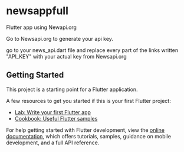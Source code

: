 # newsappfull

Flutter app using Newapi.org

Go to Newsapi.org to generate your api key.

go to your news_api.dart file and replace every part of the links written "API_KEY" with your actual key from Newsapi.org

## Getting Started

This project is a starting point for a Flutter application.

A few resources to get you started if this is your first Flutter project:

- [Lab: Write your first Flutter app](https://docs.flutter.dev/get-started/codelab)
- [Cookbook: Useful Flutter samples](https://docs.flutter.dev/cookbook)

For help getting started with Flutter development, view the
[online documentation](https://docs.flutter.dev/), which offers tutorials,
samples, guidance on mobile development, and a full API reference.
